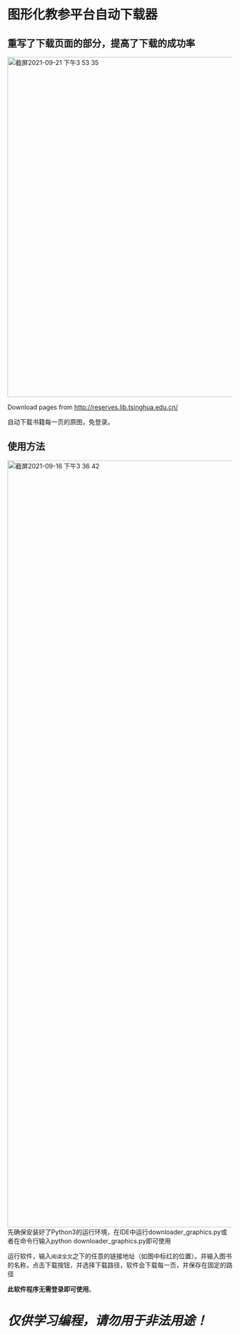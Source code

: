 # 图形化教参平台自动下载器
## 重写了下载页面的部分，提高了下载的成功率
<img width="762" alt="截屏2021-09-21 下午3 53 35" src="https://user-images.githubusercontent.com/77945509/134133321-0e4024d6-0df7-4305-a859-e798ed61a2ea.png">


Download pages from http://reserves.lib.tsinghua.edu.cn/

自动下载书籍每一页的原图，免登录。

## 使用方法
<img width="1718" alt="截屏2021-09-16 下午3 36 42" src="https://user-images.githubusercontent.com/77945509/133570595-81a624c1-0a81-4ddc-82f6-dfaf12b61a35.png">
先确保安装好了Python3的运行环境，在IDE中运行downloader_graphics.py或者在命令行输入python downloader_graphics.py即可使用

运行软件，输入`阅读全文`之下的任意的链接地址（如图中标红的位置）。并输入图书的名称，点击下载按钮，并选择下载路径，软件会下载每一页，并保存在固定的路径


**此软件程序无需登录即可使用**。

# *仅供学习编程，请勿用于非法用途！*
